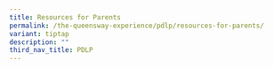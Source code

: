 ```yaml
---
title: Resources for Parents
permalink: /the-queensway-experience/pdlp/resources-for-parents/
variant: tiptap
description: ""
third_nav_title: PDLP
---
```

